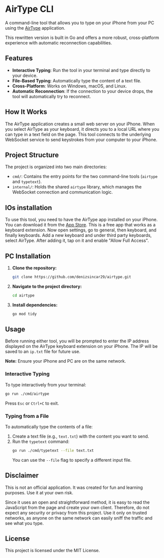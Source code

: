 # AirType CLI

A command-line tool that allows you to type on your iPhone from your PC using the [AirType](https://apps.apple.com/us/app/airtype-type-from-your-computer/id922932291) application.

This rewritten version is built in Go and offers a more robust, cross-platform experience with automatic reconnection capabilities.

## Features

- **Interactive Typing**: Run the tool in your terminal and type directly to your device.
- **File-Based Typing**: Automatically type the content of a text file.
- **Cross-Platform**: Works on Windows, macOS, and Linux.
- **Automatic Reconnection**: If the connection to your device drops, the tool will automatically try to reconnect.

## How It Works

The AirType application creates a small web server on your iPhone. When you select AirType as your keyboard, it directs you to a local URL where you can type in a text field on the page. This tool connects to the underlying WebSocket service to send keystrokes from your computer to your iPhone.

## Project Structure

The project is organized into two main directories:
- `cmd/`: Contains the entry points for the two command-line tools (`airtype` and `typetext`).
- `internal/`: Holds the shared `airtype` library, which manages the WebSocket connection and communication logic.

## IOs installation
To use this tool, you need to have the AirType app installed on your iPhone. You can download it from the [App Store](https://apps.apple.com/us/app/airtype-type-from-your-computer/id922932291).
This is a free app that works as a keyboard extension.
Now open settings, go to general, then keyboard, and finally keyboards. Add a new keyboard and under third party keyboards, select AirType. After adding it, tap on it and enable "Allow Full Access".

## PC Installation

1. **Clone the repository:**
   ```bash
   git clone https://github.com/denizsincar29/airtype.git
   ```

2. **Navigate to the project directory:**
   ```bash
   cd airtype
   ```

3. **Install dependencies:**
   ```bash
   go mod tidy
   ```

## Usage

Before running either tool, you will be prompted to enter the IP address displayed on the AirType keyboard extension on your iPhone. The IP will be saved to an `ip.txt` file for future use.

**Note:** Ensure your iPhone and PC are on the same network.

### Interactive Typing

To type interactively from your terminal:
```bash
go run ./cmd/airtype
```
Press `Esc` or `Ctrl+C` to exit.

### Typing from a File

To automatically type the contents of a file:
1. Create a text file (e.g., `text.txt`) with the content you want to send.
2. Run the `typetext` command:
   ```bash
   go run ./cmd/typetext --file text.txt
   ```
   You can use the `--file` flag to specify a different input file.

## Disclaimer

This is not an official application. It was created for fun and learning purposes. Use it at your own risk.

Since it uses an open and straightforward method, it is easy to read the JavaScript from the page and create your own client. Therefore, do not expect any security or privacy from this project. Use it only on trusted networks, as anyone on the same network can easily sniff the traffic and see what you type.

## License

This project is licensed under the MIT License.